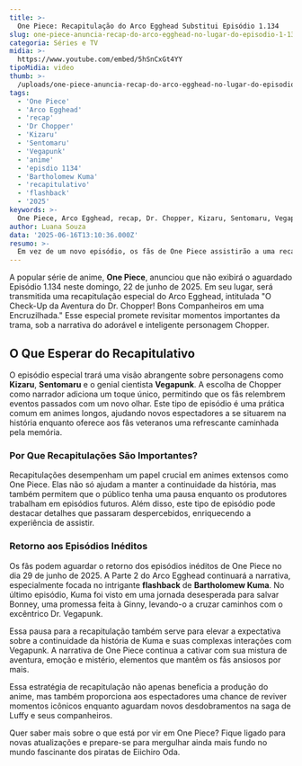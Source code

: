 ```yaml
---
title: >-
  One Piece: Recapitulação do Arco Egghead Substitui Episódio 1.134
slug: one-piece-anuncia-recap-do-arco-egghead-no-lugar-do-episodio-1-134
categoria: Séries e TV
midia: >-
  https://www.youtube.com/embed/5hSnCxGt4YY
tipoMidia: video
thumb: >-
  /uploads/one-piece-anuncia-recap-do-arco-egghead-no-lugar-do-episodio-1-134-preview.jpg
tags:
  - 'One Piece'
  - 'Arco Egghead'
  - 'recap'
  - 'Dr Chopper'
  - 'Kizaru'
  - 'Sentomaru'
  - 'Vegapunk'
  - 'anime'
  - 'episdio 1134'
  - 'Bartholomew Kuma'
  - 'recapitulativo'
  - 'flashback'
  - '2025'
keywords: >-
  One Piece, Arco Egghead, recap, Dr. Chopper, Kizaru, Sentomaru, Vegapunk, anime, episódio 1.134, Bartholomew Kuma, recapitulativo, flashback, 2025
author: Luana Souza
data: '2025-06-16T13:10:36.000Z'
resumo: >-
  Em vez de um novo episódio, os fãs de One Piece assistirão a uma recapitulação especial do Arco Egghead neste domingo. Dr. Chopper guiará os espectadores através de eventos passados envolvendo Kizaru, Sentomaru e Vegapunk.
---
```


A popular série de anime, **One Piece**, anunciou que não exibirá o aguardado Episódio 1.134 neste domingo, 22 de junho de 2025. Em seu lugar, será transmitida uma recapitulação especial do Arco Egghead, intitulada "O Check-Up da Aventura do Dr. Chopper! Bons Companheiros em uma Encruzilhada." Esse especial promete revisitar momentos importantes da trama, sob a narrativa do adorável e inteligente personagem Chopper.

## O Que Esperar do Recapitulativo

O episódio especial trará uma visão abrangente sobre personagens como **Kizaru**, **Sentomaru** e o genial cientista **Vegapunk**. A escolha de Chopper como narrador adiciona um toque único, permitindo que os fãs relembrem eventos passados com um novo olhar. Este tipo de episódio é uma prática comum em animes longos, ajudando novos espectadores a se situarem na história enquanto oferece aos fãs veteranos uma refrescante caminhada pela memória.

### Por Que Recapitulações São Importantes?

Recapitulações desempenham um papel crucial em animes extensos como One Piece. Elas não só ajudam a manter a continuidade da história, mas também permitem que o público tenha uma pausa enquanto os produtores trabalham em episódios futuros. Além disso, este tipo de episódio pode destacar detalhes que passaram despercebidos, enriquecendo a experiência de assistir.

### Retorno aos Episódios Inéditos

Os fãs podem aguardar o retorno dos episódios inéditos de One Piece no dia 29 de junho de 2025. A Parte 2 do Arco Egghead continuará a narrativa, especialmente focada no intrigante **flashback** de **Bartholomew Kuma**. No último episódio, Kuma foi visto em uma jornada desesperada para salvar Bonney, uma promessa feita à Ginny, levando-o a cruzar caminhos com o excêntrico Dr. Vegapunk.

Essa pausa para a recapitulação também serve para elevar a expectativa sobre a continuidade da história de Kuma e suas complexas interações com Vegapunk. A narrativa de One Piece continua a cativar com sua mistura de aventura, emoção e mistério, elementos que mantêm os fãs ansiosos por mais.

Essa estratégia de recapitulação não apenas beneficia a produção do anime, mas também proporciona aos espectadores uma chance de reviver momentos icônicos enquanto aguardam novos desdobramentos na saga de Luffy e seus companheiros.

Quer saber mais sobre o que está por vir em One Piece? Fique ligado para novas atualizações e prepare-se para mergulhar ainda mais fundo no mundo fascinante dos piratas de Eiichiro Oda.
